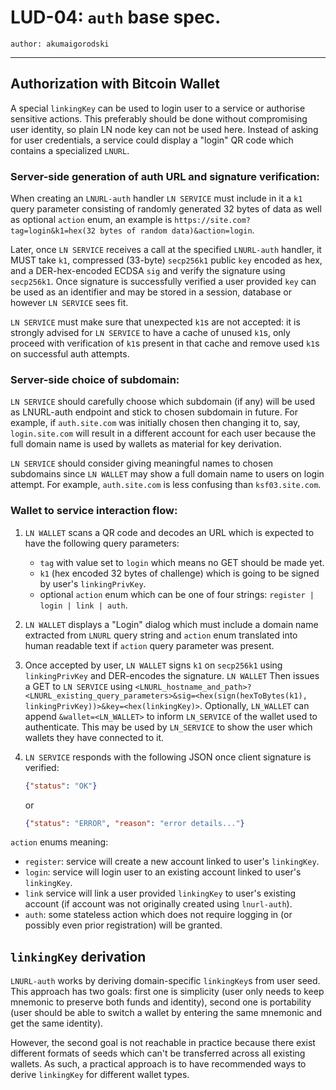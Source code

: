 LUD-04: `auth` base spec.
==========================

`author: akumaigorodski`

---

## Authorization with Bitcoin Wallet

A special `linkingKey` can be used to login user to a service or authorise sensitive actions. This preferably should be done without compromising user identity, so plain LN node key can not be used here. Instead of asking for user credentials, a service could display a "login" QR code which contains a specialized `LNURL`.


### Server-side generation of auth URL and signature verification:

When creating an `LNURL-auth` handler `LN SERVICE` must include in it a `k1` query parameter consisting of randomly generated 32 bytes of data as well as optional `action` enum, an example is `https://site.com?tag=login&k1=hex(32 bytes of random data)&action=login`.

Later, once `LN SERVICE` receives a call at the specified `LNURL-auth` handler, it MUST take `k1`, compressed (33-byte) `secp256k1` public `key` encoded as hex, and a DER-hex-encoded ECDSA `sig` and verify the signature using `secp256k1`. Once signature is successfully verified a user provided `key` can be used as an identifier and may be stored in a session, database or however `LN SERVICE` sees fit.

`LN SERVICE` must make sure that unexpected `k1`s are not accepted: it is strongly advised for `LN SERVICE` to have a cache of unused `k1`s, only proceed with verification of `k1`s present in that cache and remove used `k1`s on successful auth attempts.

### Server-side choice of subdomain:

 `LN SERVICE` should carefully choose which subdomain (if any) will be used as LNURL-auth endpoint and stick to chosen subdomain in future. For example, if `auth.site.com` was initially chosen then changing it to, say, `login.site.com` will result in a different account for each user because the full domain name is used by wallets as material for key derivation.

 `LN SERVICE` should consider giving meaningful names to chosen subdomains since `LN WALLET` may show a full domain name to users on login attempt. For example, `auth.site.com` is less confusing than `ksf03.site.com`.


### Wallet to service interaction flow:

1. `LN WALLET` scans a QR code and decodes an URL which is expected to have the following query parameters:
    - `tag` with value set to `login` which means no GET should be made yet.
    - `k1` (hex encoded 32 bytes of challenge) which is going to be signed by user's `linkingPrivKey`.
    - optional `action` enum which can be one of four strings: `register | login | link | auth`.
2. `LN WALLET` displays a "Login" dialog which must include a domain name extracted from `LNURL` query string and `action` enum translated into human readable text if `action` query parameter was present.
3. Once accepted by user, `LN WALLET` signs `k1` on `secp256k1` using `linkingPrivKey` and DER-encodes the signature. `LN WALLET` Then issues a GET to `LN SERVICE` using `<LNURL_hostname_and_path>?<LNURL_existing_query_parameters>&sig=<hex(sign(hexToBytes(k1), linkingPrivKey))>&key=<hex(linkingKey)>`. Optionally, `LN_WALLET` can append `&wallet=<LN_WALLET>` to inform `LN_SERVICE` of the wallet used to authenticate. This may be used by `LN_SERVICE` to show the user which wallets they have connected to it.
4. `LN SERVICE` responds with the following JSON once client signature is verified:
    ```JSON
    {"status": "OK"}
    ```
    or

    ```JSON
    {"status": "ERROR", "reason": "error details..."}
    ```

`action` enums meaning:
- `register`: service will create a new account linked to user's `linkingKey`.
- `login`: service will login user to an existing account linked to user's `linkingKey`.
- `link` service will link a user provided `linkingKey` to user's existing account (if account was not originally created using `lnurl-auth`).
- `auth`: some stateless action which does not require logging in (or possibly even prior registration) will be granted.

## `linkingKey` derivation

`LNURL-auth` works by deriving domain-specific `linkingKey`s from user seed. This approach has two goals: first one is simplicity (user only needs to keep mnemonic to preserve both funds and identity), second one is portability (user should be able to switch a wallet by entering the same mnemonic and get the same identity).

However, the second goal is not reachable in practice because there exist different formats of seeds which can't be transferred across all existing wallets. As such, a practical approach is to have recommended ways to derive `linkingKey` for different wallet types.
